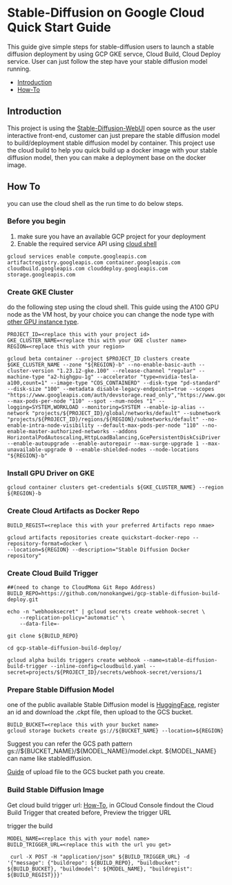 # Stable-Diffusion on Google Cloud Quick Start Guide

This guide give simple steps for stable-diffusion users to launch a stable diffusion deployment by using GCP GKE servce, Cloud Build, Cloud Deploy service. User can just follow the step have your stable diffusion model running.

* [Introduction](#Introduction)
* [How-To](#how-to)

## Introduction
   This project is using the [Stable-Diffusion-WebUI](https://github.com/AUTOMATIC1111/stable-diffusion-webui) open source as the user interactive front-end, customer can just prepare the stable diffusion model to build/deployment stable diffusion model by container. This project use the cloud build to help you quick build up a docker image with your stable diffusion model, then you can make a deployment base on the docker image.

## How To
you can use the cloud shell as the run time to do below steps.
### Before you begin
1. make sure you have an available GCP project for your deployment
2. Enable the required service API using [cloud shell](https://cloud.google.com/shell/docs/run-gcloud-commands)
```
gcloud services enable compute.googleapis.com artifactregistry.googleapis.com container.googleapis.com cloudbuild.googleapis.com clouddeploy.googleapis.com storage.googleapis.com
```
### Create GKE Cluster
do the following step using the cloud shell. This guide using the A100 GPU node as the VM host, by your choice you can change the node type with [other GPU instance type](https://cloud.google.com/compute/docs/gpus).
```
PROJECT_ID=<replace this with your project id>
GKE_CLUSTER_NAME=<replace this with your GKE cluster name>
REGION=<replace this with your region>

gcloud beta container --project $PROJECT_ID clusters create $GKE_CLUSTER_NAME --zone "${REGION}-b" --no-enable-basic-auth --cluster-version "1.23.12-gke.100" --release-channel "regular" --machine-type "a2-highgpu-1g" --accelerator "type=nvidia-tesla-a100,count=1" --image-type "COS_CONTAINERD" --disk-type "pd-standard" --disk-size "100" --metadata disable-legacy-endpoints=true --scopes "https://www.googleapis.com/auth/devstorage.read_only","https://www.googleapis.com/auth/logging.write","https://www.googleapis.com/auth/monitoring","https://www.googleapis.com/auth/servicecontrol","https://www.googleapis.com/auth/service.management.readonly","https://www.googleapis.com/auth/trace.append" --max-pods-per-node "110" --spot --num-nodes "1" --logging=SYSTEM,WORKLOAD --monitoring=SYSTEM --enable-ip-alias --network "projects/${PROJECT_ID}/global/networks/default" --subnetwork "projects/${PROJECT_ID}/regions/${REGION}/subnetworks/default" --no-enable-intra-node-visibility --default-max-pods-per-node "110" --no-enable-master-authorized-networks --addons HorizontalPodAutoscaling,HttpLoadBalancing,GcePersistentDiskCsiDriver --enable-autoupgrade --enable-autorepair --max-surge-upgrade 1 --max-unavailable-upgrade 0 --enable-shielded-nodes --node-locations "${REGION}-b"
```

### Install GPU Driver on GKE
```
gcloud container clusters get-credentials ${GKE_CLUSTER_NAME} --region ${REGION}-b 
```


### Create Cloud Artifacts as Docker Repo
```
BUILD_REGIST=<replace this with your preferred Artifacts repo nmae>

gcloud artifacts repositories create quickstart-docker-repo --repository-format=docker \
--location=${REGION} --description="Stable Diffusion Docker repository"
```

### Create Cloud Build Trigger
```
##(need to change to CloudMoma Git Repo Address)
BUILD_REPO=https://github.com/nonokangwei/gcp-stable-diffusion-build-deploy.git

echo -n "webhooksecret" | gcloud secrets create webhook-secret \
    --replication-policy="automatic" \
    --data-file=-

git clone ${BUILD_REPO}

cd gcp-stable-diffusion-build-deploy/

gcloud alpha builds triggers create webhook --name=stable-diffusion-build-trigger --inline-config=cloudbuild.yaml --secret=projects/${PROJECT_ID}/secrets/webhook-secret/versions/1
```

### Prepare Stable Diffusion Model
one of the public available Stable Diffusion model is [HuggingFace](https://huggingface.co/runwayml/stable-diffusion-v1-5), register an id and download the .ckpt file, then upload to the GCS bucket.

```
BUILD_BUCKET=<replace this with your bucket name>
gcloud storage buckets create gs://${BUCKET_NAME} --location=${REGION} 
```

Suggest you can refer the GCS path pattern gs://\${BUCKET_NAME}/\${MODEL_NAME}/model.ckpt. ${MODEL_NAME} can name like stablediffusion.

[Guide](https://cloud.google.com/storage/docs/uploading-objects) of upload file to the GCS bucket path you create. 

### Build Stable Diffusion Image
Get cloud build trigger url: [How-To](https://cloud.google.com/build/docs/automate-builds-webhook-events), in GCloud Console findout the Cloud Build Trigger that created before, Preview the trigger URL

trigger the build 
```
MODEL_NAME=<replace this with your model name>
BUILD_TRIGGER_URL=<replace this with the url you get>

 curl -X POST -H "application/json" ${BUILD_TRIGGER_URL} -d '{"message": {"buildrepo": ${BUILD_REPO}, "buildbucket": ${BUILD_BUCKET}, "buildmodel": ${MODEL_NAME}, "buildregist": ${BUILD_REGIST}}}'
```





